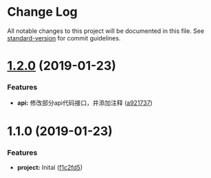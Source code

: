 # Change Log

All notable changes to this project will be documented in this file. See [standard-version](https://github.com/conventional-changelog/standard-version) for commit guidelines.

<a name="1.2.0"></a>
# [1.2.0](https://github.com/KongValley/wexMusic/compare/v1.1.0...v1.2.0) (2019-01-23)


### Features

* **api:** 修改部分api代码接口，并添加注释 ([a921737](https://github.com/KongValley/wexMusic/commit/a921737))



<a name="1.1.0"></a>
# 1.1.0 (2019-01-23)


### Features

* **project:** Inital ([f1c2fd5](https://github.com/KongValley/wexMusic/commit/f1c2fd5))
